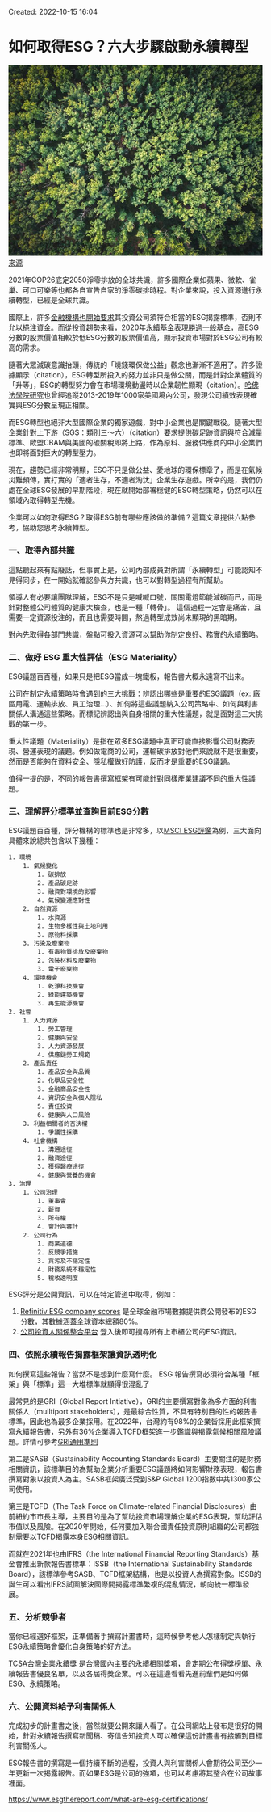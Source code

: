 
Created: 2022-10-15 16:04

# 如何取得ESG？六大步驟啟動永續轉型


![](../005-Files/6-steps-to-esg.jpeg)
<a href="https://cn.depositphotos.com/stock-photos/celebrities.html"> 來源</a>

2021年COP26底定2050淨零排放的全球共識，許多國際企業如蘋果、微軟、雀巢、可口可樂等也都各自宣告自家的淨零碳排時程。對企業來說，投入資源進行永續轉型，已經是全球共識。

國際上，許多[金融機構也開始要求](https://www.blackrock.com/corporate/investor-relations/larry-fink-ceo-letter)其投資公司須符合相當的ESG揭露標準，否則不允以挹注資金。而從投資趨勢來看，2020年[永續基金表現勝過一般基金](https://www.morningstar.com/articles/1017056/sustainable-equity-funds-outperform-traditional-peers-in-2020)，高ESG分數的股票價值相較於低ESG分數的股票價值高，顯示投資市場對於ESG公司有較高的需求。

隨著大眾減碳意識抬頭，傳統的「燒錢環保做公益」觀念也漸漸不適用了。許多證據顯示（citation），ESG轉型所投入的努力並非只是做公關，而是針對企業體質的「升等」，ESG的轉型努力會在市場環境動盪時以企業韌性顯現（citation）。[哈佛法學院研究](https://corpgov.law.harvard.edu/2020/01/14/esg-matters/)也曾經追蹤2013-2019年1000家美國境內公司，發現公司績效表現確實與ESG分數呈現正相關。

而ESG轉型也絕非大型國際企業的獨家遊戲，對中小企業也是關鍵戰役。隨著大型企業針對上下游（SGS：類別三～六）（citation）要求提供碳足跡資訊與符合減量標準、歐盟CBAM與美國的碳關稅即將上路，作為原料、服務供應商的中小企業們也即將面對巨大的轉型壓力。

現在，趨勢已經非常明顯，ESG不只是做公益、愛地球的環保標章了，而是在氣候災難頻傳，實打實的「適者生存，不適者淘汰」企業生存遊戲。所幸的是，我們仍處在全球ESG發展的早期階段，現在就開始部署穩健的ESG轉型策略，仍然可以在領域內取得轉型先機。

企業可以如何取得ESG？取得ESG前有哪些應該做的準備？這篇文章提供六點參考，協助您思考永續轉型。

### 一、取得內部共識



這點聽起來有點廢話，但事實上是，公司內部成員對所謂「永續轉型」可能認知不見得同步，在一開始就確認參與方共識，也可以對轉型過程有所幫助。

領導人有必要讓團隊理解，ESG不是只是喊喊口號，關關電燈節能減碳而已，而是針對整體公司體質的健康大檢查，也是一種「轉骨」。 這個過程一定會是痛苦，且需要一定資源投注的，而且也需要時間，熬過轉型成效尚未顯現的黑暗期。

對內先取得各部門共識，盤點可投入資源可以幫助你制定良好、務實的永續策略。


### 二、做好 ESG 重大性評估（ESG Materiality）

ESG議題百百種，如果只是把ESG當成一塊鐵板，報告書大概永遠寫不出來。

公司在制定永續策略時會遇到的三大挑戰：辨認出哪些是重要的ESG議題（ex: 廠區用電、運輸排放、員工治理...）、如何將這些議題納入公司策略中、如何與利害關係人溝通這些策略。而標記辨認出與自身相關的重大性議題，就是面對這三大挑戰的第一步。

重大性議題（Materiality）是指在眾多ESG議題中真正可能直接影響公司財務表現、營運表現的議題。例如做電商的公司，運輸碳排放對他們來說就不是很重要，然而是否能夠在資料安全、隱私權做好防護，反而才是重要的ESG議題。

值得一提的是，不同的報告書撰寫框架有可能針對同樣產業建議不同的重大性議題。

### 三、理解評分標準並查詢目前ESG分數

ESG議題百百種，評分機構的標準也是非常多，以[MSCI ESG評鑑](https://www.msci.com/documents/1296102/21901542/ESG-Ratings-Methodology-Exec-Summary.pdf)為例，三大面向具體來說總共包含以下幾種：

	1. 環境
		1. 氣候變化
			1. 碳排放
			2. 產品碳足跡
			3. 融資對環境的影響
			4. 氣候變遷應對性
		2. 自然資源
			1. 水資源
			2. 生物多樣性與土地利用
			3. 原物料採購
		3. 污染及廢棄物
			1. 有毒物質排放及廢棄物
			2. 包裝材料及廢棄物
			3. 電子廢棄物
		4. 環境機會
			1. 乾淨科技機會
			2. 綠能建築機會
			3. 再生能源機會
	2. 社會
		1. 人力資源
			1. 勞工管理
			2. 健康與安全
			3. 人力資源發展
			4. 供應鏈勞工規範
		2. 產品責任
			1. 產品安全與品質
			2. 化學品安全性
			3. 金融商品安全性
			4. 資訊安全與個人隱私
			5. 責任投資
			6. 健康與人口風險
		3. 利益相關者的否決權
			1. 爭議性採購
		4. 社會機構
			1. 溝通途徑
			2. 融資途徑
			3. 獲得醫療途徑
			4. 健康與營養的機會
	3. 治理
		1. 公司治理
			1. 董事會
			2. 薪資
			3. 所有權
			4. 會計與審計
		2. 公司行為
			1. 商業道德
			2. 反競爭措施
			3. 貪污及不穩定性
			4. 財務系統不穩定性
			5. 稅收透明度

ESG評分是公開資訊，可以在特定管道中取得，例如：
1. [Refinitiv ESG company scores](https://www.refinitiv.com/en/sustainable-finance/esg-scores) 是全球金融市場數據提供商公開發布的ESG分數，其數據涵蓋全球資本總額80%。
2. [公司投資人關係整合平台](https://irplatform.tdcc.com.tw/ir/zh) 登入後即可搜尋所有上市櫃公司的ESG資訊。


### 四、依照永續報告揭露框架讓資訊透明化

如何撰寫這些報告？當然不是想到什麼寫什麼。 ESG 報告撰寫必須符合某種「框架」與「標準」這一大堆標準就顯得很混亂了

最常見的是GRI（Global Report Intiative），GRI的主要撰寫對象為多方面的利害關係人（muiltiport stakeholders），是最綜合性質，不具有特別目的性的報告書標準，因此也為最多企業採用。在2022年，台灣約有98%的企業皆採用此框架撰寫永續報告書，另外有36%企業導入TCFD框架進一步鑑識與揭露氣候相關風險議題。詳情可參考[GRI通用準則](https://www.globalreporting.org/how-to-use-the-gri-standards/gri-standards-traditional-chinese-translations/)

第二是SASB（Sustainability Accounting Standards Board）主要關注的是財務相關資訊，該標準目的為幫助企業分析重要ESG議題將如何影響財務表現，報告書撰寫對象以投資人為主。SASB框架廣泛受到S&P Global 1200指數中共1300家公司使用。

第三是TCFD（The Task Force on Climate-related Financial Disclosures）由前紐約市市長主導，主要目的是為了幫助投資市場理解企業的ESG表現，幫助評估市值以及風險。在2020年開始，任何要加入聯合國責任投資原則組織的公司都強制需要以TCFD揭露本身ESG相關資訊。

而就在2021年也由IFRS（the International Financial Reporting Standards）基金會推出新款報告書標準：ISSB（the International Sustainability Standards Board），該標準參考SASB、TCFD框架結構，也是以投資人為撰寫對象。ISSB的誕生可以看出IFRS試圖解決國際間揭露標準繁複的混亂情況，朝向統一標準發展。


### 五、分析競爭者

當你已經選好框架，正準備著手撰寫計畫書時，這時候參考他人怎樣制定與執行ESG永續策略會優化自身策略的好方法。

[TCSA台灣企業永續獎](https://tcsaward.org.tw/tw/main) 是台灣國內主要的永續相關獎項，會定期公布得獎榜單、永續報告書優良名單，以及各屆得獎企業。可以在這邊看看先進前輩們是如何做ESG、永續策略。


### 六、公開資料給予利害關係人

完成初步的計畫書之後，當然就要公開來讓人看了。在公司網站上發布是很好的開始，針對永續報告撰寫新聞稿、寄信告知投資人可以確保這份計畫書有接觸到目標利害關係人。

ESG報告書的撰寫是一個持續不斷的過程，投資人與利害關係人會期待公司至少一年更新一次揭露報告。而如果ESG是公司的強項，也可以考慮將其整合在公司故事裡面。

https://www.esgthereport.com/what-are-esg-certifications/
